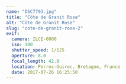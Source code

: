 ```yaml
---
name: "DSC7793.jpg"
title: "Côte de Granit Rose"
alt: "Côte de Granit Rose"
slug: "cote-de-granit-rose-2"
exif:
  camera: ILCE-6000
  iso: 100
  shutter_speed: 1/125
  aperture: 8.0
  focal_length: 42.0
  location: ‎⁨Perros-Guirec⁩, Bretagne, ⁨France⁩
  date: 2017-07-26 16:25:50
---
```

